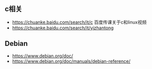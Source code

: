 

## c相关

- https://chuanke.baidu.com/search/it/c 百度传课关于c和linux视频
- https://chuanke.baidu.com/search/it/yizhantong

## Debian

- https://www.debian.org/doc/
- https://www.debian.org/doc/manuals/debian-reference/
